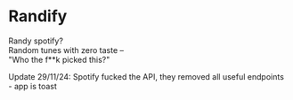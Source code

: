 # **Randify**
Randy spotify? <br>
Random tunes with zero taste –<br>
"Who the f**k picked this?"<br>



Update 29/11/24: Spotify fucked the API, they removed all useful endpoints - app is toast
